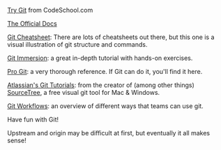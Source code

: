 [Try Git](https://try.github.io) from CodeSchool.com

[The Official Docs](http://git-scm.com/doc)

[Git Cheatsheet](http://ndpsoftware.com/git-cheatsheet.html): There are lots of cheatsheets out there, but this one is a visual illustration of git structure and commands.

[Git Immersion](http://gitimmersion.com/): a great in-depth tutorial with hands-on exercises.

[Pro Git](http://git-scm.com/book/en/v2): a very thorough reference. If Git can do it, you'll find it here.

[Atlassian's Git Tutorials](https://www.atlassian.com/git/tutorials"): from the creator of (among other things) [SourceTree](https://www.atlassian.com/software/sourcetree/overview), a free visual git tool for Mac &amp; Windows.

[Git Workflows](https://www.atlassian.com/git/tutorials/comparing-workflows/#!workflow-gitflow): an overview of different ways that teams can use git.

Have fun with Git!


Upstream and origin may be difficult at first, but eventually it all makes sense!

